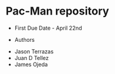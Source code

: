 # Pac-Man repository

* First Due Date - April 22nd
 
* Authors
- Jason Terrazas
- Juan D Tellez
- James Ojeda
